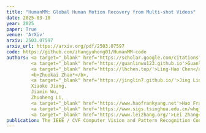 ```yaml
---
title: "HumanMM: Global Human Motion Recovery from Multi-shot Videos"
date: 2025-03-10
year: 2025
paper: True
venue: 'ArXiv'
arxiv: 2503.07597
arxiv_url: https://arxiv.org/pdf/2503.07597
code: https://github.com/zhangyuhong01/HumanMM-code
authors: <a target="_blank" href='https://scholar.google.com/citations?user=oV7sxpYAAAAJ&hl=zh-CN'>Yuhong Zhang*</a>,
         <a target="_blank" href='https://guanlinwu123.github.io'>Guanlin Wu*</a>,
         <a target="_blank" href='https://lhchen.top/'>Ling-Hao Chen</a>,
         <b>Zhuokai Zhao*</b>,
         <a target="_blank" href='https://jinglin7.github.io/'>Jing Lin</a>,
         Xiaoke Jiang, 
         Jiamin Wu, 
         Zhuoheng Li,
         <a target="_blank" href='https://www.haofrankyang.net'>Hao Frank Yang</a>,
         <a target="_blank" href='https://www.sigs.tsinghua.edu.cn/whq_en/main.htm'>Haoqian Wang</a>,
         <a target="_blank" href='https://www.leizhang.org/'>Lei Zhang</a>
publication: The IEEE / CVF Computer Vision and Pattern Recognition Conference (CVPR)
---
```

